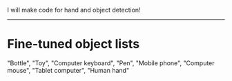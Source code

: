 I will make code for hand and object detection!


---
# Fine-tuned object lists
"Bottle", "Toy", "Computer keyboard", "Pen", "Mobile phone", "Computer mouse", "Tablet computer", "Human hand"
